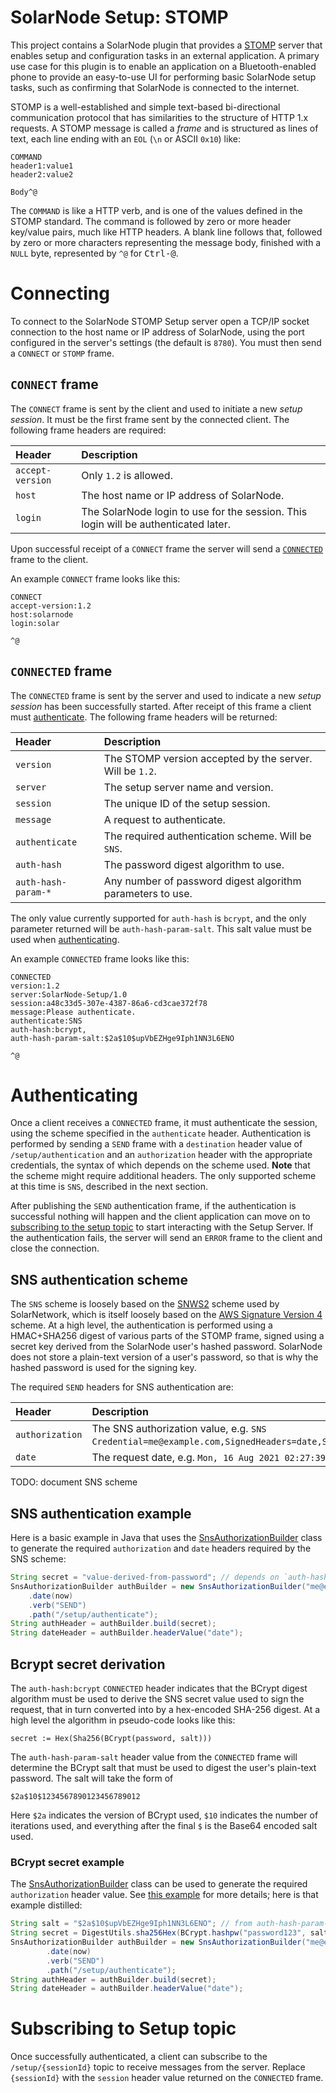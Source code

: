 # SolarNode Setup: STOMP

This project contains a SolarNode plugin that provides a [STOMP][stomp] server that enables setup
and configuration tasks in an external application. A primary use case for this plugin is to enable
an application on a Bluetooth-enabled phone to provide an easy-to-use UI for performing basic
SolarNode setup tasks, such as confirming that SolarNode is connected to the internet.

STOMP is a well-established and simple text-based bi-directional communication protocol that has similarities
to the structure of HTTP 1.x requests. A STOMP message is called a _frame_ and is structured as lines
of text, each line ending with an `EOL` (`\n` or ASCII `0x10`) like:

```
COMMAND
header1:value1
header2:value2

Body^@
```

The `COMMAND` is like a HTTP verb, and is one of the values defined in the STOMP standard. The
command is followed by zero or more header key/value pairs, much like HTTP headers. A blank line
follows that, followed by zero or more characters  representing the message body, finished with a
`NULL` byte, represented by `^@` for <kbd>Ctrl-@</kbd>.


# Connecting

To connect to the SolarNode STOMP Setup server open a TCP/IP socket connection to the host name or
IP address of SolarNode, using the port configured in the server's settings (the default is `8780`).
You must then send a `CONNECT` or `STOMP` frame.

## `CONNECT` frame

The `CONNECT` frame is sent by the client and used to initiate a new _setup session_. It must be the
first frame sent by the connected client. The following frame headers are required:

| Header | Description |
|:-------|:------------|
| `accept-version` | Only `1.2` is allowed. |
| `host` | The host name or IP address of SolarNode. |
| `login` | The SolarNode login to use for the session. This login will be authenticated later. |

Upon successful receipt of a `CONNECT` frame the server will send a [`CONNECTED`](#connected-frame)
frame to the client.

An example `CONNECT` frame looks like this:

```
CONNECT
accept-version:1.2
host:solarnode
login:solar

^@
```

## `CONNECTED` frame

The `CONNECTED` frame is sent by the server and used to indicate a new _setup session_ has been 
successfully started. After receipt of this frame a client must [authenticate](#authenticating).
The following frame headers will be returned:

| Header | Description |
|:-------|:------------|
| `version` | The STOMP version accepted by the server. Will be `1.2`. |
| `server` | The setup server name and version. |
| `session` | The unique ID of the setup session. |
| `message` | A request to authenticate. |
| `authenticate` | The required authentication scheme. Will be `SNS`. |
| `auth-hash` | The password digest algorithm to use. |
| `auth-hash-param-*` | Any number of password digest algorithm parameters to use. |

The only value currently supported for `auth-hash` is `bcrypt`, and the only parameter returned
will be `auth-hash-param-salt`. This salt value must be used when [authenticating](#authenticating).

An example `CONNECTED` frame looks like this:

```
CONNECTED
version:1.2
server:SolarNode-Setup/1.0
session:a48c33d5-307e-4387-86a6-cd3cae372f78
message:Please authenticate.
authenticate:SNS
auth-hash:bcrypt,
auth-hash-param-salt:$2a$10$upVbEZHge9Iph1NN3L6ENO

^@
```

# Authenticating

Once a client receives a `CONNECTED` frame, it must authenticate the session, using the scheme
specified in the `authenticate` header. Authentication is performed by sending a `SEND` frame with a
`destination` header value of `/setup/authentication` and an `authorization` header with the
appropriate credentials, the syntax of which depends on the scheme used. **Note** that the scheme
might require additional headers. The only supported scheme at this time is `SNS`, described in the
next section.

After publishing the `SEND` authentication frame, if the authentication is successful nothing will
happen and the client application can move on to 
[subscribing to the setup topic](#subscribing-to-setup-topic) to start interacting with the Setup
Server. If the authentication fails, the server will send an `ERROR` frame to the client and close
the connection.

## SNS authentication scheme

The `SNS` scheme is loosely based on the [SNWS2][snws2] scheme used by SolarNetwork, which is itself
loosely based on the [AWS Signature Version 4][s3-sigv4] scheme. At a high level, the authentication
is performed using a HMAC+SHA256 digest of various parts of the STOMP frame, signed using a secret
key derived from the SolarNode user's hashed password. SolarNode does not store a plain-text version
of a user's password, so that is why the hashed password is used for the signing key.

The required `SEND` headers for SNS authentication are:

| Header | Description |
|:-------|:------------|
| `authorization` | The SNS authorization value, e.g. `SNS Credential=me@example.com,SignedHeaders=date,Signature=168365...`. |
| `date` | The request date, e.g. `Mon, 16 Aug 2021 02:27:39 GMT`. |

TODO: document SNS scheme

## SNS authentication example

Here is a basic example in Java that uses the
[SnsAuthorizationBuilder][SnsAuthorizationBuilder.java] class to generate the required
`authorization` and `date` headers required by the SNS scheme:

```java
String secret = "value-derived-from-password"; // depends on `auth-hash` CONNECTED header
SnsAuthorizationBuilder authBuilder = new SnsAuthorizationBuilder("me@example.com")
	.date(now)
	.verb("SEND")
	.path("/setup/authenticate");
String authHeader = authBuilder.build(secret);
String dateHeader = authBuilder.headerValue("date");
```

## Bcrypt secret derivation

The `auth-hash:bcrypt` `CONNECTED` header indicates that the BCrypt digest algorithm must be used to
derive the SNS secret value used to sign the request, that in turn converted into by a hex-encoded
SHA-256 digest. At a high level the algorithm in pseudo-code looks like this:

```
secret := Hex(Sha256(BCrypt(password, salt)))
```

The `auth-hash-param-salt` header value from the `CONNECTED` frame will determine the BCrypt salt
that must be used to digest the user's plain-text password. The salt will take the form of

```
$2a$10$1234567890123456789012
```

Here `$2a` indicates the version of BCrypt used, `$10` indicates the number of iterations used, and
everything after the final `$` is the Base64 encoded salt used.

### BCrypt secret example

The [SnsAuthorizationBuilder][SnsAuthorizationBuilder.java] class can be used to generate the
required `authorization` header value. See [this example][sns-auth-builder-example-java] for 
more details; here is that example distilled:

```java
String salt = "$2a$10$upVbEZHge9Iph1NN3L6ENO"; // from auth-hash-param-salt CONNECTED header
String secret = DigestUtils.sha256Hex(BCrypt.hashpw("password123", salt));
SnsAuthorizationBuilder authBuilder = new SnsAuthorizationBuilder("me@example.com")
		.date(now)
		.verb("SEND")
		.path("/setup/authenticate");
String authHeader = authBuilder.build(secret);
String dateHeader = authBuilder.headerValue("date");
```

# Subscribing to Setup topic

Once successfully authenticated, a client can subscribe to the `/setup/{sessionId}` topic to receive
messages from the server. Replace `{sessionId}` with the `session` header value returned on the
`CONNECTED` frame.

[s3-sigv4]: https://docs.aws.amazon.com/AmazonS3/latest/API/sig-v4-authenticating-requests.html
[SnsAuthorizationBuilder.java]: https://github.com/SolarNetwork/solarnetwork-common/blob/develop/net.solarnetwork.common/src/net/solarnetwork/security/SnsAuthorizationBuilder.java
[sns-auth-builder-example-java]: https://github.com/SolarNetwork/solarnetwork-node/blob/0d387a6ceb973c88c87e45ac7d0cd9a0bc95ba02/net.solarnetwork.node.setup.stomp.test/src/net/solarnetwork/node/setup/stomp/test/StompSetupServerHandlerTests.java#L260-L308
[snws2]: https://github.com/SolarNetwork/solarnetwork/wiki/SolarNet-API-authentication-scheme-V2
[stomp]: https://stomp.github.io/
